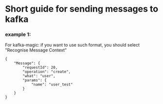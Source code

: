 # Short guide for sending messages to kafka

### example 1:
For kafka-magic: if you want to use such format, you should select "Recognise Message Context"

    {
        "Message": {
            "requestId": 20,
            "operation": "create",
            "what": "user",
            "params": {
                "name": "user_test"
            }
        }
    }